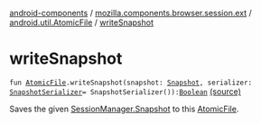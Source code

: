 [android-components](../../index.md) / [mozilla.components.browser.session.ext](../index.md) / [android.util.AtomicFile](index.md) / [writeSnapshot](./write-snapshot.md)

# writeSnapshot

`fun `[`AtomicFile`](https://developer.android.com/reference/android/util/AtomicFile.html)`.writeSnapshot(snapshot: `[`Snapshot`](../../mozilla.components.browser.session/-session-manager/-snapshot/index.md)`, serializer: `[`SnapshotSerializer`](../../mozilla.components.browser.session.storage/-snapshot-serializer/index.md)` = SnapshotSerializer()): `[`Boolean`](https://kotlinlang.org/api/latest/jvm/stdlib/kotlin/-boolean/index.html) [(source)](https://github.com/mozilla-mobile/android-components/blob/master/components/browser/session/src/main/java/mozilla/components/browser/session/ext/AtomicFile.kt#L44)

Saves the given [SessionManager.Snapshot](../../mozilla.components.browser.session/-session-manager/-snapshot/index.md) to this [AtomicFile](https://developer.android.com/reference/android/util/AtomicFile.html).

